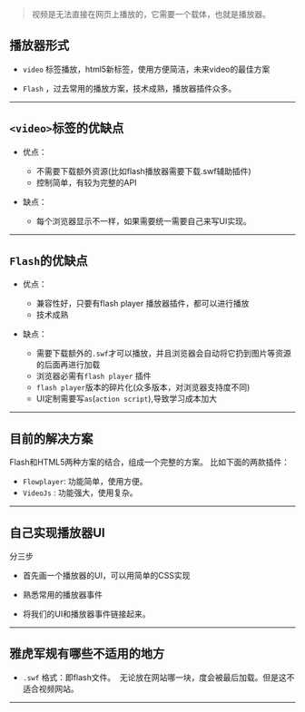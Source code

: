 > 视频是无法直接在网页上播放的，它需要一个载体，也就是播放器。

## 播放器形式
- `video` 标签播放，html5新标签，使用方便简洁，未来video的最佳方案

- `Flash` ，过去常用的播放方案，技术成熟，播放器插件众多。

- - -
## `<video>`标签的优缺点

- 优点：
    - 不需要下载额外资源(比如flash播放器需要下载.swf辅助插件)
    - 控制简单，有较为完整的API

- 缺点：
    - 每个浏览器显示不一样，如果需要统一需要自己来写UI实现。
    
- - -
## `Flash`的优缺点

- 优点：
    - 兼容性好，只要有flash player 播放器插件，都可以进行播放
    - 技术成熟

- 缺点：
    - 需要下载额外的`.swf`才可以播放，并且浏览器会自动将它扔到图片等资源的后面再进行加载
    - 浏览器必需有`flash player` 插件
    - `flash player`版本的碎片化(众多版本，对浏览器支持度不同)
    - UI定制需要写`as`(`action script`),导致学习成本加大
    
- - -
## 目前的解决方案
Flash和HTML5两种方案的结合，组成一个完整的方案。
比如下面的两款插件：
- `Flowplayer`: 功能简单，使用方便。
- `VideoJs` : 功能强大，使用复杂。

- - -
## 自己实现播放器UI
分三步
- 首先画一个播放器的UI，可以用简单的CSS实现

- 熟悉常用的播放器事件

- 将我们的UI和播放器事件链接起来。

- - -
## 雅虎军规有哪些不适用的地方

- `.swf` 格式：即flash文件。  无论放在网站哪一块，度会被最后加载。但是这不适合视频网站。

- - -
